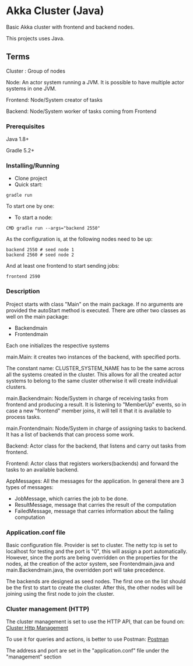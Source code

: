 # Akka Cluster (Java)

Basic Akka cluster with frontend and backend nodes.

This projects uses Java.

## Terms

Cluster : Group of nodes

Node: An actor system running a JVM. It is possible to have multiple actor systems in one JVM.

Frontend: Node/System creator of tasks

Backend: Node/System worker of tasks coming from Frontend 

### Prerequisites

Java 1.8+

Gradle 5.2+

### Installing/Running

* Clone project
* Quick start:
```
gradle run
```
To start one by one:
* To start a node:
```
CMD gradle run --args="backend 2550"
```

As the configuration is, at the following nodes need to be up:
```
backend 2550 # seed node 1 
backend 2560 # seed node 2
```

And at least one frontend to start sending jobs:

```
frontend 2590  
```

### Description

Project starts with class "Main" on the main package. 
If no arguments are provided the autoStart method is executed.
There are other two classes as well on the main package:

* Backendmain
* Frontendmain

Each one initializes the respective systems

main.Main: it creates two instances of the backend, with specified ports.

The constant name: CLUSTER_SYSTEM_NAME has to be the same across all the systems created in the cluster.
This allows for all the created actor systems to belong to the same cluster otherwise it will create individual
clusters.

main.Backendmain: Node/System in charge of receiving tasks from frontend and producing a result. It is listening to "MemberUp"
events, so in case a new "frontend" member joins, it will tell it that it is available to process tasks.

main.Frontendmain: Node/System in charge of assigning tasks to backend. It has a list of backends that can process
some work. 

Backend: Actor class for the backend, that listens and carry out tasks from frontend.

Frontend: Actor class that registers workers(backends) and forward the tasks to an available backend.

AppMessages: All the messages for the application. In general there are 3 types of messages: 

* JobMessage,  which carries the job to be done. 
* ResultMessage, message that carries the result of the computation
* FailedMessage, message that carries information about the failing computation 

### Application.conf file

Basic configuration file. Provider is set to cluster. The netty tcp is set to localhost for testing and the port is
"0", this will assign a port automatically. However, since the ports are being overridden on the properties for the
nodes, at the creation of the actor system, see Frontendmain.java and main.Backendmain.java, the overridden port will take precedence. 

The backends are designed as seed nodes. The first one on the list should be the first to start to create the cluster. 
After this, the other nodes will be joining using the first node to join the cluster.

### Cluster management (HTTP)

The cluster management is set to use the HTTP API, that can be found on:
 [Cluster Http Management](https://developer.lightbend.com/docs/akka-management/current/cluster-http-management.html)

To use it for queries and actions, is better to use Postman: [Postman](https://www.getpostman.com/)

The address and port are set in the "application.conf" file under the "management" section